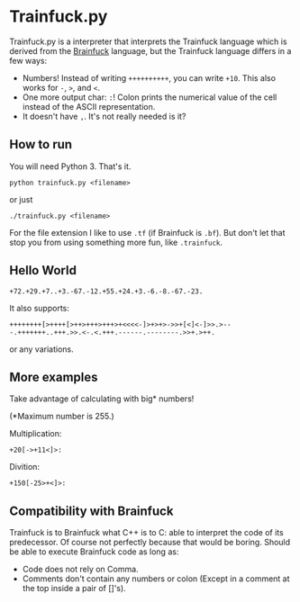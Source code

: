 # Trainfuck.py

Trainfuck.py is a interpreter that interprets the Trainfuck language which is derived from the
[Brainfuck](https://en.wikipedia.org/wiki/Brainfuck) language, but the Trainfuck
language differs in a few ways:

* Numbers! Instead of writing `++++++++++`, you can write `+10`. This also works
    for `-`, `>`, and `<`.
* One more output char: `:`! Colon prints the numerical value of the cell instead
    of the ASCII representation.
* It doesn't have `,`. It's not really needed is it?

## How to run

You will need Python 3. That's it.

```
python trainfuck.py <filename>
```
or just
```
./trainfuck.py <filename>
```

For the file extension I like to use `.tf` (if Brainfuck is `.bf`). But don't let
that stop you from using something more fun, like `.trainfuck`.

## Hello World

```
+72.+29.+7..+3.-67.-12.+55.+24.+3.-6.-8.-67.-23.
```
It also supports:
```
++++++++[>++++[>++>+++>+++>+<<<<-]>+>+>->>+[<]<-]>>.>---.+++++++..+++.>>.<-.<.+++.------.--------.>>+.>++.
```
or any variations.

## More examples

Take advantage of calculating with big* numbers!

(*Maximum number is 255.)

Multiplication:
```
+20[->+11<]>:
```

Divition:
```
+150[-25>+<]>:
```

## Compatibility with Brainfuck

Trainfuck is to Brainfuck what C++ is to C: able to interpret the code of its predecessor. Of course not perfectly because that would be boring. Should be able to execute Brainfuck code as long as:

* Code does not rely on Comma.
* Comments don't contain any numbers or colon (Except in a comment at the top
    inside a pair of []'s).
